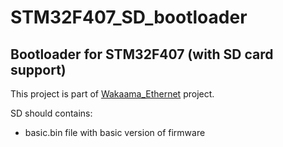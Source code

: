 # STM32F407_SD_bootloader
## Bootloader for STM32F407 (with SD card support)
This project is part of [Wakaama_Ethernet][1] project.

SD should contains:
* basic.bin file with basic version of firmware

[1]: https://github.com/WojciechPolnik/Wakaama_Ethernet
